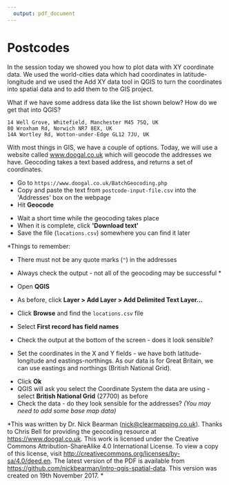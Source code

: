 ```yaml
---
  output: pdf_document
---
```

  <!-- complied with pandoc -V geometry:margin=1in postcodes.md -s -o postcodes.pdf -->
  
# Postcodes

In the session today we showed you how to plot data with XY coordinate data. We used the world-cities data which had coordinates in latitude-longitude and we used the Add XY data tool in QGIS to turn the coordinates into spatial data and to add them to the GIS project. 

What if we have some address data like the list shown below? How do we get that into QGIS?

    14 Well Grove, Whitefield, Manchester M45 7SQ, UK
    80 Wroxham Rd, Norwich NR7 8EX, UK
    14A Wortley Rd, Wotton-under-Edge GL12 7JU, UK

With most things in GIS, we have a couple of options. Today, we will use a website called www.doogal.co.uk which will geocode the addresses we have. Geocoding takes a text based address, and returns a set of coordinates. 

- Go to `https://www.doogal.co.uk/BatchGeocoding.php` 
- Copy and paste the text from `postcode-input-file.csv` into the 'Addresses' box on the webpage 
- Hit **Geocode** 
<!--  
blah for spacing
-->

- Wait a short time while the geocoding takes place 
- When it is complete, click **'Download text'** 
- Save the file (`locations.csv`) somewhere you can find it later 


*Things to remember:
- There must not be any quote marks (`"`) in the addresses 
- Always check the output - not all of the geocoding may be successful *

- Open **QGIS** 
- As before, click **Layer > Add Layer > Add Delimited Text Layer...** 
- Click **Browse** and find the `locations.csv` file 
- Select **First record has field names** 
- Check the output at the bottom of the screen - does it look sensible? 
- Set the coordinates in the X and Y fields - we have both latitude-longitude and eastings-northings. As our data is for Great Britain, we can use eastings and northings (British National Grid). 
<!-- - Your **Create a Layer from a Delimited Text File** window shoud look like this: 

![Create a Layer from a Delimited Text File](add-delimited-layer.png){ width=40% }
-->

- Click **Ok** 
- QGIS will ask you select the Coordinate System the data are using - select **British National Grid** (27700) as before 
- Check the data - do they look sensible for the addresses? *(You may need to add some base map data)* 
  
  
  
*This was written by Dr. Nick Bearman (nick@clearmapping.co.uk). Thanks to Chris Bell for providing the geocoding resource at https://www.doogal.co.uk. This work is licensed under the Creative Commons Attribution-ShareAlike 4.0 International License. To view a copy of this license, visit http://creativecommons.org/licenses/by-sa/4.0/deed.en. The latest version of the PDF is available from https://github.com/nickbearman/intro-qgis-spatial-data. This version was created on 19th November 2017. *
